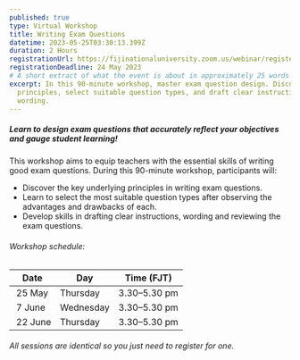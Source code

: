 ```yaml
---
published: true
type: Virtual Workshop
title: Writing Exam Questions
datetime: 2023-05-25T03:30:13.399Z
duration: 2 Hours
registrationUrl: https://fijinationaluniversity.zoom.us/webinar/register/WN_vOQtYCfpSFSXKInj2NZOJw
registrationDeadline: 24 May 2023
# A short extract of what the event is about in approximately 25 words
excerpt: In this 90-minute workshop, master exam question design. Discover key
  principles, select suitable question types, and draft clear instructions and
  wording.
---
```

##### Learn to design exam questions that accurately reflect your objectives and gauge student learning!

This workshop aims to equip teachers with the essential skills of writing good exam questions. During this 90-minute workshop, participants will:

* Discover the key underlying principles in writing exam questions.
* Learn to select the most suitable question types after observing the advantages and drawbacks of each.
* Develop skills in drafting clear instructions, wording and reviewing the exam questions.

###### Workshop schedule:

| Date       | Day       | Time (FJT)   |
| ---------- | --------- | ------------ |
| ﻿ 25 May    | Thursday  | 3.30–5.30 pm |
| ﻿ 7 June    | Wednesday | 3.30–5.30 pm |
| ﻿ 22 June   | Thursday  | 3.30–5.30 pm |



###### All sessions are identical so you just need to register for one.
